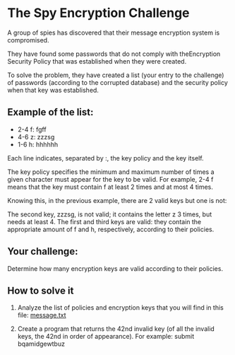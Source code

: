 # **The Spy Encryption Challenge**

A group of spies has discovered that their message encryption system is compromised.

They have found some passwords that do not comply with theEncryption Security Policy that was established when they were created.

To solve the problem, they have created a list (your entry to the challenge) of passwords (according to the corrupted database) and the security policy when that key was established.

## Example of the list:

- 2-4 f: fgff
- 4-6 z: zzzsg
- 1-6 h: hhhhhh

Each line indicates, separated by :, the key policy and the key itself.

The key policy specifies the minimum and maximum number of times a given character must appear for the key to be valid. For example, 2-4 f means that the key must contain f at least 2 times and at most 4 times.

Knowing this, in the previous example, there are 2 valid keys but one is not:

The second key, zzzsg, is not valid; it contains the letter z 3 times, but needs at least 4. The first and third keys are valid: they contain the appropriate amount of f and h, respectively, according to their policies.

## **Your challenge:**

Determine how many encryption keys are valid according to their policies.

## **How to solve it**

1. Analyze the list of policies and encryption keys that you will find in this file: [message.txt](./message.txt)

2. Create a program that returns the 42nd invalid key (of all the invalid keys, the 42nd in order of appearance). For example:
   submit bqamidgewtbuz
